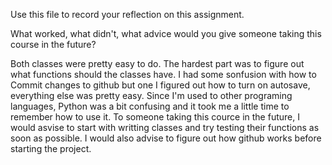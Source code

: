 Use this file to record your reflection on this assignment. 

What worked, what didn't, what advice would you give someone taking this course in the future?

Both classes were pretty easy to do. The hardest part was to figure out what functions should the classes have. I had some sonfusion with how to Commit changes to github but one I figured out how to turn on autosave, everything else was pretty easy. Since I'm used to other programing languages, Python was a bit confusing and it took me a little time to remember how to use it. To someone taking this cource in the future, I would asvise to start with writting classes and try testing their functions as soon as possible. I would also advise to figure out how github works before starting the project.